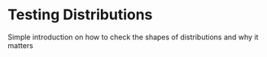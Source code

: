 # Testing Distributions 

Simple introduction on how to check the shapes of distributions and why it matters
